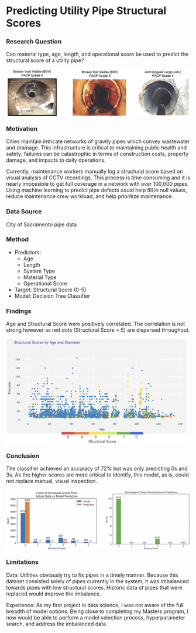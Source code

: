 # Predicting Utility Pipe Structural Scores

### Research Question
Can material type, age, length, and operational score be used to predict the structural score of a utility pipe?

<img src="../images/pipes.png" width="700" align="center">

### Motivation
Cities maintain intricate networks of gravity pipes which convey wastewater and drainage. This infrastructure is critical to maintaining public health and safety; failures can be catastrophic in terms of construction costs, property damage, and impacts to daily operations.

Currently, maintenance workers manually log a structural score based on visual analysis of CCTV recordings. This process is time consuming and it is nearly impossible to get full coverage in a network with over 100,000 pipes. Using machine learning to predict pipe defects could help fill in null values, reduce maintenance crew workload, and help prioritize maintenance.

### Data Source
City of Sacramento pipe data

### Method
* Predictors:
    * Age
    * Length
    * System Type
    * Material Type
    * Operational Score
* Target: Structural Score (0-5)
* Model: Decision Tree Classifier

### Findings
Age and Structural Score were positively correlated. The correlation is not strong however as red dots (Structural Score = 5) are dispersed throughout.

<img src="../images/pipe_finding.png" width="500" align="center">

### Conclusion
The classifier achieved an accuracy of 72% but was only predicting 0s and 3s. As the higher scores are more critical to identify, this model, as is, could not replace manual, visual inspection.

<img src="../images/pipe_conclusion.png" width="700" align="center">

### Limitations
Data:
Utilities obviously try to fix pipes in a timely manner. Because this dataset consisted solely of pipes currently in the system, it was imbalanced towards pipes with low structural scores. Historic data of pipes that were replaced would improve the imbalance.

Experience:
As my first project in data science, I was not aware of the full breadth of model options. Being close to completing my Masters program, I now would be able to perform a model selection process, hyperparameter search, and address the imbalanced data.